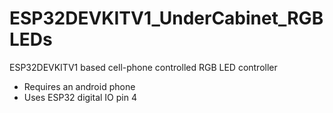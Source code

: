 # ESP32DEVKITV1_UnderCabinet_RGBLEDs
ESP32DEVKITV1 based cell-phone controlled RGB LED controller

* Requires an android phone
* Uses ESP32 digital IO pin 4

